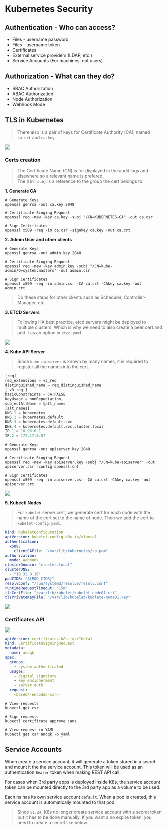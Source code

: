 # Kubernetes Security

## Authentication - Who can access?

- Files - username password
- Files - username token
- Certificates
- External service providers (LDAP, etc.)
- Service Accounts (For machines, not users)

## Authorization - What can they do?

- RBAC Authorization
- ABAC Authorization
- Node Authorization
- Webhook Mode

## TLS in Kubernetes

> There also is a pair of keys for Certificate Authority (CA), named `ca.crt` and `ca.key`.

![](./images/k8s-certs.png)

### Certs creation

> The Certificate Name (CN) is for displayed in the audit logs and elsewhere so a relevant name is prefered. <br>
> The `O` in `-subj` is a reference to the group the cert belongs to.

<b>1. Generate CA</b>

```
# Generate Keys
openssl genrsa -out ca.key 2048

# Certificate Singing Request
openssl req -new -key ca.key -subj "/CN=KUBERNETES-CA" -out ca.csr

# Sign Certificates
openssl x509 -req -in ca.csr -signkey ca.key -out ca.crt
```

<b>2. Admin User and other clients</b>

```
# Generate Keys
openssl genrsa -out admin.key 2048

# Certificate Singing Request
openssl req -new -key admin.key -subj "/CN=kube-admin/O=system:masters" -out admin.csr

# Sign Certificates
openssl x509 -req -in admin.csr -CA ca.crt -CAkey ca.key -out admin.crt
```

> Do these steps for other clients such as Scheduler, Controller-Manager, etc.

<b>3. ETCD Servers</b>

> Following HA best practice, etcd servers might be deployed to multiple clusters. Which is why we need to also create a peer cert and add it as an option in `etcd.yaml`.

![](./images/etcd-server-cert.png)

<b>4. Kube API Server</b>

> Since `kube-apiserver` is known by many names, it is required to register all the names into the cert.

```python {id="python-print" class="blue large" data-filename="openssl.cnf"}
[req]
req_extensions = v3_req
distinguished_name = req_distinguished_name
[ v3_req ]
basicConstraints = CA:FALSE
keyUsage = nonRepudiation,
subjectAltName = @alt_names
[alt_names]
DNS.1 = kubernetes
DNS.2 = kubernetes.default
DNS.3 = kubernetes.default.svc
DNS.4 = kubernetes.default.svc.cluster.local
IP.1 = 10.96.0.1
IP.2 = 172.17.0.87
```

```
# Generate Keys
openssl genrsa -out apiserver.key 2048

# Certificate Singing Request
openssl req -new -key apiserver.key -subj "/CN=kube-apiserver" -out apiserver.csr -config openssl.cnf

# Sign Certificates
openssl x509 -req -in apiserver.csr -CA ca.crt -CAkey ca.key -out apiserver.crt
```

![](./images/kube-apiserver-cert-options.png)

<b>5. Kubectl Nodes</b>

> For `kubelet` server cert, we generate cert for each node with the name of the cert set to the name of node. Then we add the cert to `kubelet-config.yaml`.

``` kubelet-config.yaml
kind: KubeletConfiguration
apiVersion: kubelet.config.k8s.io/v1beta1
authentication:
  x509:
    clientCAFile: "/var/lib/kubernetes/ca.pem"
authorization:
  mode: Webhook
clusterDomain: "cluster.local"
clusterDNS: 
  - "10.32.0.10"
podCIDR: "${POD_CIDR}"
resolvConf: "/run/systemd/resolve/resolv.conf"
runtimeRequestTimeout: "15m"
tlsCertFile: "/var/lib/kubelet/kubelet-node01.crt"
tlsPrivateKeyFile: "/var/lib/kubelet/kublete-node01.key"
```

![](./images/kubelet-client-cert.png)

### Certificates API

![](./images/cert-api.png)

``` someone-csr.yaml
apiVersion: certificates.k8s.io/v1beta1
kind: CertificateSigningRequest
metadata:
  name: andqk
spec:
  groups:
    - system:authenticated
  usages:
    - digital signature
    - key encipherment
    - server auth
  request:
    <base64-encoded-csr>
```

```
# View requests
kubectl get csr

# Sign requests
kubectl certificate approve jane

# View request in YAML
kubectl get csr andqk -o yaml
```

## Service Accounts

When create a service account, it will generate a token stored in a secret and mount it the the service account. This token will be used as an authentication `Bearer` token when making REST API call.

For cases when 3rd party apps is deployed inside K8s, the service account token can be mounted directly to the 3rd party app as a volume to be used.

Each ns has its own service account `default`. When a pod is created, this service account is automatically mounted to that pod.

> Since `v1.24`, K8s no longer create service account with a secret token but it has to be done manually. If you want a no expire token, you need to create a secret like below.

```

```
